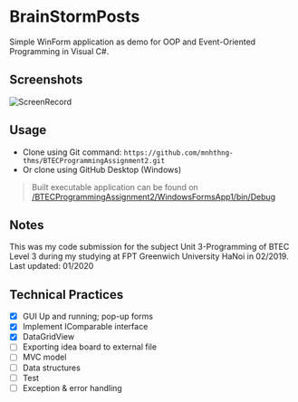 # BrainStormPosts

Simple WinForm application as demo for OOP and Event-Oriented Programming in Visual C#. 

## Screenshots
![ScreenRecord](https://raw.githubusercontent.com/mnhthng-thms/BTECProgrammingAssignment2/master/Screenshots.gif)

## Usage
* Clone using Git command: ```https://github.com/mnhthng-thms/BTECProgrammingAssignment2.git```
* Or clone using GitHub Desktop (Windows)
> Built executable application can be found on [/BTECProgrammingAssignment2/WindowsFormsApp1/bin/Debug](https://github.com/mnhthng-thms/BTECProgrammingAssignment2/tree/master/BTECProgrammingAssignment2/WindowsFormsApp1/bin/Debug)

## Notes
This was my code submission for the subject Unit 3-Programming of BTEC Level 3 during my studying at FPT Greenwich University HaNoi in 02/2019. 
Last updated: 01/2020

## Technical Practices 
- [x] GUI Up and running; pop-up forms
- [x] Implement IComparable interface
- [x] DataGridView 
- [ ] Exporting idea board to external file
- [ ] MVC model
- [ ] Data structures
- [ ] Test
- [ ] Exception & error handling
